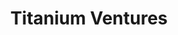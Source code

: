 ---
layout: firm_page
title: "Titanium Ventures"
id: "ti.vc"
permalink: "/titaniumventuresti.vc/"
website: "https://ti.vc/"
offices: "San Francisco (United States), Sydney (Australia), Shanghai (China), Melbourne (Australia)"
investment_stages: "Series A, Series B, Series C"
portfolio_companies: "DocuSign, Box, CrowdStrike, BigCommerce, Snap, GitLab, ASAPP, BuildOps, Cequence Security, FitOn, Forage, LambdaTest, OpenSolar, Super.com, Bedrock Energy, BforeAI, Rapid Canvas, Coalesce, Safe.Security, Crowdstrike, Box"
portfolio_link: "https://ti.vc/portfolio/"
investment_markets: "Climate Tech, AI, Cloud, Cybersecurity, Software, Generative AI, Contact Centers, Commercial Construction, API Security, Fitness, Education, App Quality Testing, Solar Energy, Fintech"
founded_year: "2011"
description: "Titanium Ventures is an independent venture capital firm that fuels the growth of high-potential technology startups using a data science-driven approach. They provide a Revenue Acceleration Platform™ to support portfolio company growth and offer expertise across various technology sectors."
linkedin: "https://www.linkedin.com/company/titanium-ventures/"
twitter: "https://twitter.com/titaniumvc"
instagram: ""
team_page: "https://ti.vc/people/"
investor_type: "Venture Capital"
crunchbase: ""
pitchbook: "https://pitchbook.com/profiles/investor/54650-62"

# SEO Optimization
meta_title: "Titanium Ventures - VC Firm - projectstartups.com"
meta_description: "Titanium Ventures, Titanium Ventures is an independent venture capital firm that fuels the growth of high-potential technology startups using a data science-driven appro..."
meta_keywords: "Titanium Ventures, Climate Tech, AI, Cloud, Cybersecurity, Software, Generative AI, Contact Centers, Commercial Construction, API Security, Fitness, Education, App Quality Testing, Solar Energy, Fintech, VC firm, venture capital, startup investor, projectstartups.com"
canonical_url: "https://vc.projectstartups.com/titaniumventuresti.vc/"
---